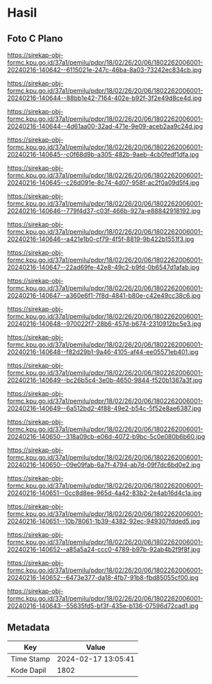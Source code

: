 # Hasil

## Foto C Plano

https://sirekap-obj-formc.kpu.go.id/37a1/pemilu/pdpr/18/02/26/20/06/1802262006001-20240216-140642--6115021e-247c-46ba-8a03-73242ec834cb.jpg

https://sirekap-obj-formc.kpu.go.id/37a1/pemilu/pdpr/18/02/26/20/06/1802262006001-20240216-140644--88bb1e42-7164-402e-b92f-3f2e49d8ce4d.jpg

https://sirekap-obj-formc.kpu.go.id/37a1/pemilu/pdpr/18/02/26/20/06/1802262006001-20240216-140644--4d61aa00-32ad-471e-9e09-aceb2aa9c24d.jpg

https://sirekap-obj-formc.kpu.go.id/37a1/pemilu/pdpr/18/02/26/20/06/1802262006001-20240216-140645--c0f68d9b-a305-482b-9aeb-4cb0fedf1dfa.jpg

https://sirekap-obj-formc.kpu.go.id/37a1/pemilu/pdpr/18/02/26/20/06/1802262006001-20240216-140645--c26d091e-8c74-4d07-958f-ac2f0a09d5f4.jpg

https://sirekap-obj-formc.kpu.go.id/37a1/pemilu/pdpr/18/02/26/20/06/1802262006001-20240216-140646--779f4d37-c03f-466b-927a-e88842918192.jpg

https://sirekap-obj-formc.kpu.go.id/37a1/pemilu/pdpr/18/02/26/20/06/1802262006001-20240216-140646--a421e1b0-cf79-4f5f-8819-9b422b1551f3.jpg

https://sirekap-obj-formc.kpu.go.id/37a1/pemilu/pdpr/18/02/26/20/06/1802262006001-20240216-140647--22ad69fe-42e8-49c2-b9fd-0b6547d1afab.jpg

https://sirekap-obj-formc.kpu.go.id/37a1/pemilu/pdpr/18/02/26/20/06/1802262006001-20240216-140647--a360e6f1-7f8d-4841-b80e-c42e49cc38c6.jpg

https://sirekap-obj-formc.kpu.go.id/37a1/pemilu/pdpr/18/02/26/20/06/1802262006001-20240216-140648--970022f7-28b6-457d-b674-2310912bc5e3.jpg

https://sirekap-obj-formc.kpu.go.id/37a1/pemilu/pdpr/18/02/26/20/06/1802262006001-20240216-140648--f82d29b1-9a46-4105-af44-ee05571eb401.jpg

https://sirekap-obj-formc.kpu.go.id/37a1/pemilu/pdpr/18/02/26/20/06/1802262006001-20240216-140649--bc26b5c4-3e0b-4650-9844-f520b1367a3f.jpg

https://sirekap-obj-formc.kpu.go.id/37a1/pemilu/pdpr/18/02/26/20/06/1802262006001-20240216-140649--6a512bd2-4f88-49e2-b54c-5f52e8ae6387.jpg

https://sirekap-obj-formc.kpu.go.id/37a1/pemilu/pdpr/18/02/26/20/06/1802262006001-20240216-140650--318a09cb-e06d-4072-b9bc-5c0e080b6b60.jpg

https://sirekap-obj-formc.kpu.go.id/37a1/pemilu/pdpr/18/02/26/20/06/1802262006001-20240216-140650--09e09fab-6a7f-4794-ab7d-09f7dc6bd0e2.jpg

https://sirekap-obj-formc.kpu.go.id/37a1/pemilu/pdpr/18/02/26/20/06/1802262006001-20240216-140651--0cc8d8ee-965d-4a42-83b2-2e4ab16d4c1a.jpg

https://sirekap-obj-formc.kpu.go.id/37a1/pemilu/pdpr/18/02/26/20/06/1802262006001-20240216-140651--10b78061-1b39-4382-92ec-949307fdded5.jpg

https://sirekap-obj-formc.kpu.go.id/37a1/pemilu/pdpr/18/02/26/20/06/1802262006001-20240216-140652--a85a5a24-ccc0-4789-b97b-92ab4b2f9f8f.jpg

https://sirekap-obj-formc.kpu.go.id/37a1/pemilu/pdpr/18/02/26/20/06/1802262006001-20240216-140652--6473e377-da18-4fb7-91b8-fbd85055cf00.jpg

https://sirekap-obj-formc.kpu.go.id/37a1/pemilu/pdpr/18/02/26/20/06/1802262006001-20240216-140643--55635fd5-bf3f-435e-b136-07596d72cad1.jpg


## Metadata

| Key        | Value               |
| ---------- | ------------------- |
| Time Stamp | 2024-02-17 13:05:41 |
| Kode Dapil | 1802                |



